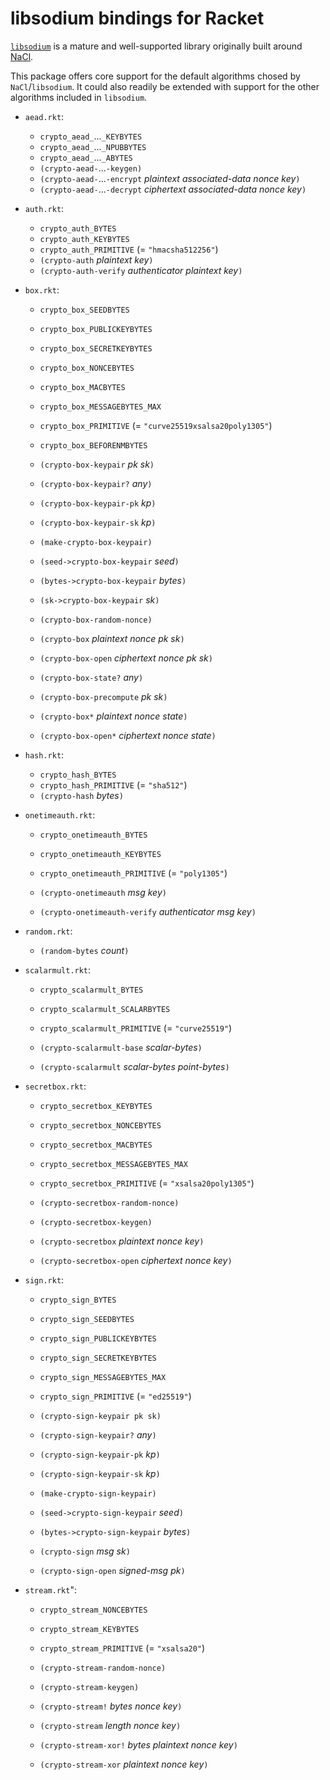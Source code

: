 # libsodium bindings for Racket

[`libsodium`](https://libsodium.org/) is a mature and well-supported library originally built
around [NaCl](http://nacl.cr.yp.to/).

This package offers core support for the default algorithms chosed by `NaCl`/`libsodium`. It
could also readily be extended with support for the other algorithms included in `libsodium`.

 - `aead.rkt`:
   - `crypto_aead_`...`_KEYBYTES`
   - `crypto_aead_`...`_NPUBBYTES`
   - `crypto_aead_`...`_ABYTES`
   - `(crypto-aead-`...`-keygen)`
   - `(crypto-aead-`...`-encrypt` *plaintext associated-data nonce key*`)`
   - `(crypto-aead-`...`-decrypt` *ciphertext associated-data nonce key*`)`

 - `auth.rkt`:
   - `crypto_auth_BYTES`
   - `crypto_auth_KEYBYTES`
   - `crypto_auth_PRIMITIVE` (= `"hmacsha512256"`)
   - `(crypto-auth` *plaintext key*`)`
   - `(crypto-auth-verify` *authenticator plaintext key*`)`

 - `box.rkt`:
   - `crypto_box_SEEDBYTES`
   - `crypto_box_PUBLICKEYBYTES`
   - `crypto_box_SECRETKEYBYTES`
   - `crypto_box_NONCEBYTES`
   - `crypto_box_MACBYTES`
   - `crypto_box_MESSAGEBYTES_MAX`
   - `crypto_box_PRIMITIVE` (= `"curve25519xsalsa20poly1305"`)
   - `crypto_box_BEFORENMBYTES`

   - `(crypto-box-keypair` *pk sk*`)`
   - `(crypto-box-keypair?` *any*`)`
   - `(crypto-box-keypair-pk` *kp*`)`
   - `(crypto-box-keypair-sk` *kp*`)`
   - `(make-crypto-box-keypair)`
   - `(seed->crypto-box-keypair` *seed*`)`
   - `(bytes->crypto-box-keypair` *bytes*`)`
   - `(sk->crypto-box-keypair` *sk*`)`
   - `(crypto-box-random-nonce)`
   - `(crypto-box` *plaintext nonce pk sk*`)`
   - `(crypto-box-open` *ciphertext nonce pk sk*`)`

   - `(crypto-box-state?` *any*`)`
   - `(crypto-box-precompute` *pk sk*`)`
   - `(crypto-box*` *plaintext nonce state*`)`
   - `(crypto-box-open*` *ciphertext nonce state*`)`

 - `hash.rkt`:
   - `crypto_hash_BYTES`
   - `crypto_hash_PRIMITIVE` (= `"sha512"`)
   - `(crypto-hash` *bytes*`)`

 - `onetimeauth.rkt`:
   - `crypto_onetimeauth_BYTES`
   - `crypto_onetimeauth_KEYBYTES`
   - `crypto_onetimeauth_PRIMITIVE` (= `"poly1305"`)

   - `(crypto-onetimeauth` *msg key*`)`
   - `(crypto-onetimeauth-verify` *authenticator msg key*`)`

 - `random.rkt`:
   - `(random-bytes` *count*`)`

 - `scalarmult.rkt`:
   - `crypto_scalarmult_BYTES`
   - `crypto_scalarmult_SCALARBYTES`
   - `crypto_scalarmult_PRIMITIVE` (= `"curve25519"`)

   - `(crypto-scalarmult-base` *scalar-bytes*`)`
   - `(crypto-scalarmult` *scalar-bytes* *point-bytes*`)`

 - `secretbox.rkt`:
   - `crypto_secretbox_KEYBYTES`
   - `crypto_secretbox_NONCEBYTES`
   - `crypto_secretbox_MACBYTES`
   - `crypto_secretbox_MESSAGEBYTES_MAX`
   - `crypto_secretbox_PRIMITIVE` (= `"xsalsa20poly1305"`)

   - `(crypto-secretbox-random-nonce)`
   - `(crypto-secretbox-keygen)`
   - `(crypto-secretbox` *plaintext nonce key*`)`
   - `(crypto-secretbox-open` *ciphertext nonce key*`)`

 - `sign.rkt`:
   - `crypto_sign_BYTES`
   - `crypto_sign_SEEDBYTES`
   - `crypto_sign_PUBLICKEYBYTES`
   - `crypto_sign_SECRETKEYBYTES`
   - `crypto_sign_MESSAGEBYTES_MAX`
   - `crypto_sign_PRIMITIVE` (= `"ed25519"`)

   - `(crypto-sign-keypair pk sk)`
   - `(crypto-sign-keypair?` *any*`)`
   - `(crypto-sign-keypair-pk` *kp*`)`
   - `(crypto-sign-keypair-sk` *kp*`)`
   - `(make-crypto-sign-keypair)`
   - `(seed->crypto-sign-keypair` *seed*`)`
   - `(bytes->crypto-sign-keypair` *bytes*`)`
   - `(crypto-sign` *msg sk*`)`
   - `(crypto-sign-open` *signed-msg pk*`)`

 - `stream.rkt`":
   - `crypto_stream_NONCEBYTES`
   - `crypto_stream_KEYBYTES`
   - `crypto_stream_PRIMITIVE` (= `"xsalsa20"`)

   - `(crypto-stream-random-nonce)`
   - `(crypto-stream-keygen)`
   - `(crypto-stream!` *bytes nonce key*`)`
   - `(crypto-stream` *length nonce key*`)`
   - `(crypto-stream-xor!` *bytes plaintext nonce key*`)`
   - `(crypto-stream-xor` *plaintext nonce key*`)`
